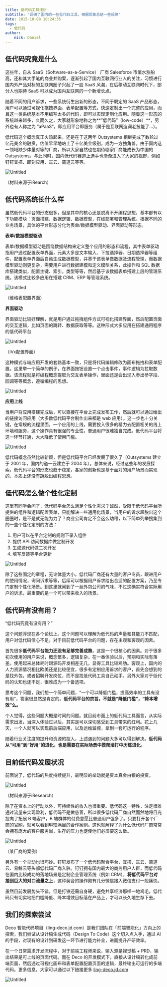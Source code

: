 ```yaml
---
title: 低代码工具浅析
subtitle: "调研了国内的一些低代码工具，根据现象总结一些规律"
date: 2015-10-08 10:24:35
tags:
  - 低代码
author:
    nick: Daniel
---
```


## 低代码究竟是什么

这些年，自从 SaaS（Software-as-a-Service） 厂商 Salesforce 市值水涨船高，还和其大手笔的商业并购案，逐渐引起了国内互联网行业人的关注，习惯进行国内外产品对标的互联网圈子兴起了一股 SaaS 风潮，在后移动互联网时代下，部分人也期待 SaaS 可以成为国内互联网的一个新增长点。

随着不同的用户诉求，一些系统衍生出新的形态，不同于既定的 SaaS 产品形态，用户可以通过可视化拖拽界面、表单配置等方式，快速定制出一个完整的应用，而且这一类系统基本不用编写太多的代码，即可以实现定制化应用。随着这一形态的系统越来越多，久而久之，大家就形象地称之为**”低代码”（low-code）**，另外也有人称之为 ”aPaaS“，即应用平台即服务（属于是互联网造词老技能了...）。

低代码这个概念真正火热起来，还是在于这两年 Outsystems 相继完成了数轮过亿元美金的融资，估值早早地站上了十亿美金级别，成为一方独角兽。由于国内这一领域缺少体量对等的厂商，所以大家自然也在期待哪家厂商能成长为中国的  Outsystems。与此同时，国内低代码赛道上选手也渐渐进入了大家的视野，例如钉钉宜搭、即刻应用、氚云、简道云等等。

![Untitled](https://img14.360buyimg.com/imagetools/jfs/t1/215048/17/8580/2876495/61c3e412E8aeece95/216e13259f1c3abe.png)

（材料来源于iRearch）

## 低代码系统长什么样

虽然低代码平台的形态很多，但是其中的核心还是脱离不开编程思想，基本都有以下功能模块：页面搭建、数据逻辑、数据模型，在线部署和管理系统。根据不同的业务场景，具体的平台形态分化为表单/数据模型驱动、界面驱动等形态。

**表单/数据模型驱动**

表单/数据模型驱动是围绕数据结构来定义整个应用的形态和流程，其中表单驱动指用户通过配置表单界面，元素大多是文本输入、下拉选择器、日期选择器等组件，配置表单界面后自动生成数据模型，并基于该表单做数据及流程管理，而数据模型驱动则更复杂，需要用户进行数据建模和定义模型关系，此操作和 SQL 数据库搭建类似，配置主键、索引，类型等等，然后基于该数据表单搭建上层的管理系统。该模式比较多应用在搭建 CRM、ERP 等管理系统。

![Untitled](https://img11.360buyimg.com/imagetools/jfs/t1/163521/18/21590/465118/61c3e417E07c3b892/3abde07d87ba064c.png)

（维格表配置界面）

**界面驱动**

界面驱动比较好理解，就是用户通过拖拽组件方式可视化搭建界面，然后配置页面的交互逻辑，比如页面的跳转、数据获取等等。这种形式大多应用在搭建通用程序的低代码平台

![Untitled](https://img14.360buyimg.com/imagetools/jfs/t1/212777/24/8819/661258/61c3e419E5008040d/162276502f899df6.png)

（iVx配置界面）

这种模式与端应用开发的套路基本一致，只是将代码编辑修改为画布拖拽和表单配置。这里举一个简单的例子，在界面按钮设置一个点击事件，事件逻辑为拉取数据。该流程就是将编程概念提取为交互表单操作，里面还是会出现入参出参字段、回调等等概念，遵循编程的思想。

![Untitled](https://img10.360buyimg.com/imagetools/jfs/t1/215752/27/8681/510996/61c3e41bEbbb62220/f8053da7def592b8.png)

**应用上线**

当用户将应用搭建完成后，可以直接在平台上完成发布工作，然后就可以通过给出的链接访问应用（大多数低代码平台制作出来都是 web 应用）。这一步也十分关键，在常规的流程里面，一个应用的上线，需要投入很多的精力去配置相关的线上环境和服务，这个操作具有很强的专业性，普通用户很难独自完成。低代码平台将这一环节打通，大大降低了使用门槛。

![Untitled](https://img12.360buyimg.com/imagetools/jfs/t1/141710/23/24817/584076/61c3e418E4e9b5c5c/f8f41cd0640e1ba4.png)

低代码概念虽然比较新颖，但是低代码平台已经发展了很久了（Outsystems 建立于 2001 年，国内的道一云建立于 2004 年）。总体来说，经过这些年的发展探索，低代码平台的形态也趋于稳定，各家的创新也是基于面对的用户场景而实现的，本质上还没有跳脱出编程思想。

## 低代码怎么做个性化定制

这里有同学会问了，低代码平台怎么满足个性化需求？诚然，受限于低代码平台所提供的组件和逻辑配置表单，只能解决一些通用化场景，当用户的诉求超脱出这个圈圈时，是不是就无能为力了？商业公司肯定不会这么幼稚，以下简单列举搜集到的一些个性化定制的方法：

1. 用户可以在平台定制的规则下录入组件
2. 提供 API 访问数据库做定制开发
3. 生成源代码做二次开发
4. 填写反馈等平台更新

![Untitled](https://img11.360buyimg.com/imagetools/jfs/t1/212162/26/8756/655199/61c3e413Eeba19b83/41c22c76ee3cb96f.png)

除了这些固定的章程，无论体量大小，低代码厂商还有大量的客户专员，跟进用户的使用情况，询问诉求等等，后续可以根据用户诉求给出合适的配置方案，乃至专门定制个性化场景。到这里就闻到了一丝外包公司的气味，不过这确实符合实际用户的诉求，最重要的是一个可以带来收入的场景。

## 低代码有没有用？

“低代码究竟有没有用？”

这个问题浮现在各个论坛上。这个问题可以理解为低代码的声量和其能力不匹配，用户对低代码信心不足。对于目前低代码平台的问题，存在主观和客观的因素。

首先很多**低代码平台能力还没有足够完善成熟**，这是一个很核心的因素。对于很多初次使用的用户来说，概念繁多，逻辑复杂，在一番体验以后，预期和实际有落差。使用起来总体耗时跟源码开发相差无几，显得工具比较鸡肋。客观上，国内的人力资源情况相比欧美还是比较便宜，很多有定制应用诉求的客户，首先会想到的是找外包，或者招聘开发岗位，而不是找低代码工具自己动手。另外大家对于低代码的认知也还不足，很难成为一个备选项。

思考这个问题，我们想一个简单问题，“一个可以降低门槛，提高效率的工具有没有用”，答案很显然是肯定的。**低代码平台的宗旨，不就是“降低门槛”，“降本增效”么。**

个人觉得，这些问题大概是时间的问题。就目前市面上的低代码工具而言，从实际需求出发，当深入体验过以后，其实是可以深切感受到工具带来的红利。花上几天，一个人就可以实现前后端应用，以及运维监控，拿到一套可运行的程序。

随着行业关注度的提升和资源的投入，上述遇到的问题大多可以得到解决。**低代码从“可用”到“好用”的进化，也是需要在实际场景中摸爬滚打中历练进化**。

## 目前低代码发展状况

前面说了，低代码的热度持续提升，最明显的举动就是资本真金白银的投资。

![Untitled](https://img10.360buyimg.com/imagetools/jfs/t1/85949/17/19604/1887129/61c3e417Edf1f141d/3cc85074f8d7a947.png)

（材料来源于iResearch）

除了在资本上的行动以外，可持续性的收入也很重要。低代码这一特性，注定很难通过流量来实现盈利，低代码不是做慈善，所以很多低代码厂商自然而然地将目光投向了拓展 B 端客户，B 端群体的付费意愿比普通用户强多了。只要打开各个厂商的官网，就可以看到琳琅满目的合作案例。这也就解释了为什么低代码厂商常常会拥有庞大的客户服务岗，生存的压力也促使他们必须要这么做。

![Untitled](https://img12.360buyimg.com/imagetools/jfs/t1/165705/21/22548/524752/61c3e413Ee84dd54d/318ec7b351448019.png)

（某厂商的案例）

另外有一个举动也很巧妙。钉钉发布了一个低代码聚合平台，宜搭、氚云、简道云、易鲸云等头部低代码厂商入驻。钉钉拥有国内最大的商务用户人群，而低代码在国内比较成功的落地场景是定制企业管理系统（例如 CRM），**将低代码平台对接到巨大的对口流量之上**，这种契合的操作颇有几分微信接入微信支付一般痛快。

虽然目前发展势头不错，但是打铁还需自身硬，避免共享经济那样一地鸡毛。低代码只有切实地把门槛降低、降本增效目标落在产品上，才可以长久地生存下去。

## 我们的探索尝试

Deco 智能代码项目（ling-deco.jd.com）是我们团队在「前端智能化」方向上的探索，我们尝试从设计稿生成代码（Design To Code）这个切入点入手，通过 AI 的手段，对现有的设计到研发这一环节进行能力补全，进而提升产研效率。

在一个日常需求开发流程中，对于前端工程师来说，输入源是视觉稿 + PRD，输出结果是可上线的页面代码。而在 Deco 的开发模式下，直接从设计稿转化成前端页面，然后通过可视化画布和表单配置配置页面的逻辑，最终输出可运行的多端代码。更多信息，大家可以通过以下链接更多 [ling-deco.jd.com](http://ling-deco.jd.com)

![Untitled](https://img11.360buyimg.com/imagetools/jfs/t1/212393/1/8717/114067/61c3e418Eb7e5081c/c09f105b1eb38c50.png)
